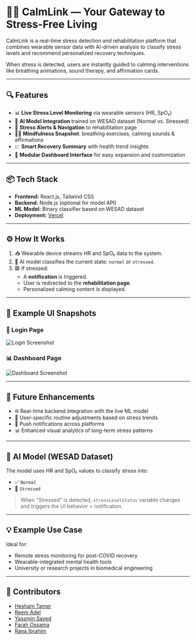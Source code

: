 # 🧘‍♂️ CalmLink — Your Gateway to Stress-Free Living

CalmLink is a real-time stress detection and rehabilitation platform that combines wearable sensor data with AI-driven analysis to classify stress levels and recommend personalized recovery techniques.

When stress is detected, users are instantly guided to calming interventions like breathing animations, sound therapy, and affirmation cards.

---

## 🔍 Features

- 📊 **Live Stress Level Monitoring** via wearable sensors (HR, SpO₂)
- 🧠 **AI Model Integration** trained on WESAD dataset (Normal vs. Stressed)
- 🚨 **Stress Alerts & Navigation** to rehabilitation page
- 🧘‍♀️ **Mindfulness Snapshot**: breathing exercises, calming sounds & affirmations
- 📈 **Smart Recovery Summary** with health trend insights
- 🎯 **Modular Dashboard Interface** for easy expansion and customization

---

## 📦 Tech Stack

- **Frontend:** React.js, Tailwind CSS
- **Backend:** Node.js (optional for model API)
- **ML Model:** Binary classifier based on WESAD dataset
- **Deployment:** [Vercel](https://vercel.com/)

---

## ⚙️ How It Works

1. 📥 Wearable device streams HR and SpO₂ data to the system.
2. 🧠 AI model classifies the current state: `normal` or `stressed`.
3. 🟥 If stressed:
   - A **notification** is triggered.
   - User is redirected to the **rehabilitation page**.
   - Personalized calming content is displayed.

---
## 📸 Example UI Snapshots

### 🔐 Login Page

![Login Screenshot](https://github.com/user-attachments/assets/88879472-8c27-481d-9eed-2ac074467aa6)

### 📊 Dashboard Page

![Dashboard Screenshot](https://github.com/user-attachments/assets/203ff873-4b4d-4495-a19e-2bfc22368f97)


---

## 🚀 Future Enhancements

- 🌐 Real-time backend integration with the live ML model
- 🔄 User-specific routine adjustments based on stress trends
- 🔔 Push notifications across platforms
- 📊 Enhanced visual analytics of long-term stress patterns

---

## 🤖 AI Model (WESAD Dataset)

The model uses HR and SpO₂ values to classify stress into:
- ✅ `Normal`
- 🚨 `Stressed`

> When "Stressed" is detected, `stressLevelStatus` variable changes and triggers the UI behavior + notification.

---

## 💡 Example Use Case

Ideal for:
- Remote stress monitoring for post-COVID recovery
- Wearable-integrated mental health tools
- University or research projects in biomedical engineering

---


## 👥 Contributors

- [Hesham Tamer](https://github.com/heshamtamer)
- [Reem Adel](https://github.com/Reeem2001)
- [Yassmin Sayed](https://github.com/yassmin2000)
- [Farah Ossama](https://github.com/fou65)
- [Rana Ibrahim](https://github.com/RanaEssawy)



